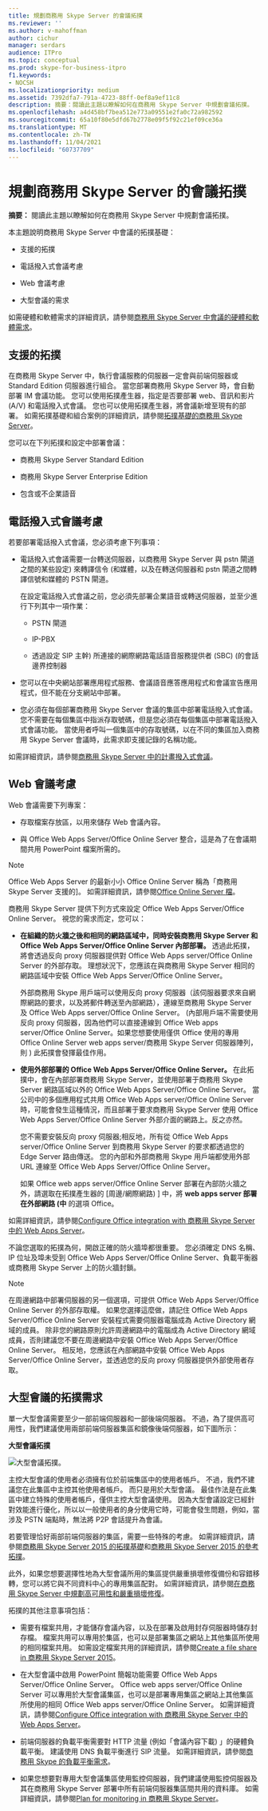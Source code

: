 ```yaml
---
title: 規劃商務用 Skype Server 的會議拓撲
ms.reviewer: ''
ms.author: v-mahoffman
author: cichur
manager: serdars
audience: ITPro
ms.topic: conceptual
ms.prod: skype-for-business-itpro
f1.keywords:
- NOCSH
ms.localizationpriority: medium
ms.assetid: 7392dfa7-791a-4723-88ff-0ef8a9ef11c8
description: 摘要：閱讀此主題以瞭解如何在商務用 Skype Server 中規劃會議拓撲。
ms.openlocfilehash: a4d458bf7bea512e773a09551e2fa0c72a982592
ms.sourcegitcommit: 65a10f80e5dfd67b2778e09f5f92c21ef09ce36a
ms.translationtype: MT
ms.contentlocale: zh-TW
ms.lasthandoff: 11/04/2021
ms.locfileid: "60737709"
---
```

# <a name="plan-your-conferencing-topology-for-skype-for-business-server"></a>規劃商務用 Skype Server 的會議拓撲
 
**摘要：** 閱讀此主題以瞭解如何在商務用 Skype Server 中規劃會議拓撲。
  
本主題說明商務用 Skype Server 中會議的拓撲基礎：
  
- 支援的拓撲
    
- 電話撥入式會議考慮
    
- Web 會議考慮
    
- 大型會議的需求
    
如需硬體和軟體需求的詳細資訊，請參閱[商務用 Skype Server 中會議的硬體和軟體需求](hardware-and-software-requirements.md)。
  
## <a name="supported-topologies"></a>支援的拓撲

在商務用 Skype Server 中，執行會議服務的伺服器一定會與前端伺服器或 Standard Edition 伺服器進行組合。 當您部署商務用 Skype Server 時，會自動部署 IM 會議功能。 您可以使用拓撲產生器，指定是否要部署 web、音訊和影片 (A/V) 和電話撥入式會議。 您也可以使用拓撲產生器，將會議新增至現有的部署。 如需拓撲基礎和組合案例的詳細資訊，請參閱[拓撲基礎的商務用 Skype Server](../../plan-your-deployment/topology-basics/topology-basics.md)。
  
您可以在下列拓撲和設定中部署會議：
  
- 商務用 Skype Server Standard Edition
    
- 商務用 Skype Server Enterprise Edition
    
- 包含或不企業語音
    
## <a name="dial-in-conferencing-considerations"></a>電話撥入式會議考慮

若要部署電話撥入式會議，您必須考慮下列事項：
  
- 電話撥入式會議需要一台轉送伺服器，以商務用 Skype Server 與 pstn 閘道之間的某些設定) 來轉譯信令 (和媒體，以及在轉送伺服器和 pstn 閘道之間轉譯信號和媒體的 PSTN 閘道。
    
   在設定電話撥入式會議之前，您必須先部署企業語音或轉送伺服器，並至少進行下列其中一項作業：
    
  - PSTN 閘道
    
  - IP-PBX
    
  - 透過設定 SIP 主幹) 所連接的網際網路電話語音服務提供者 (SBC)  (的會話邊界控制器
    
- 您可以在中央網站部署應用程式服務、會議語音應答應用程式和會議宣告應用程式，但不能在分支網站中部署。
    
- 您必須在每個部署商務用 Skype Server 會議的集區中部署電話撥入式會議。 您不需要在每個集區中指派存取號碼，但是您必須在每個集區中部署電話撥入式會議功能。 當使用者呼叫一個集區中的存取號碼，以在不同的集區加入商務用 Skype Server 會議時，此需求即支援記錄的名稱功能。 
    
如需詳細資訊，請參閱[商務用 Skype Server 中的計畫撥入式會議](dial-in-conferencing.md)。
  
## <a name="web-conferencing-considerations"></a>Web 會議考慮

Web 會議需要下列專案： 
  
- 存取檔案存放區，以用來儲存 Web 會議內容。
    
- 與 Office Web Apps Server/Office Online Server 整合，這是為了在會議期間共用 PowerPoint 檔案所需的。
    
> [!NOTE]
> Office Web Apps Server 的最新小小 Office Online Server 稱為「商務用 Skype Server 支援的]。 如需詳細資訊，請參閱[Office Online Server 檔](/officeonlineserver/office-online-server)。 
  
商務用 Skype Server 提供下列方式來設定 Office Web Apps Server/Office Online Server。 視您的需求而定，您可以：
  
- **在組織的防火牆之後和相同的網路區域中，同時安裝商務用 Skype Server 和 Office Web Apps Server/Office Online Server 內部部署。** 透過此拓撲，將會透過反向 proxy 伺服器提供對 Office Web Apps server/Office Online Server 的外部存取。 理想狀況下，您應該在與商務用 Skype Server 相同的網路區域中安裝 Office Web Apps Server/Office Online Server。
    
    外部商務用 Skype 用戶端可以使用反向 proxy 伺服器（該伺服器要求來自網際網路的要求，以及將郵件轉送至內部網路），連線至商務用 Skype Server 及 Office Web Apps server/Office Online Server。  (內部用戶端不需要使用反向 proxy 伺服器，因為他們可以直接連線到 Office Web apps server/Office Online Server。如果您想要使用僅供 Office 使用的專用 Office Online Server web apps server/商務用 Skype Server 伺服器陣列，則 ) 此拓撲會發揮最佳作用。
    
- **使用外部部署的 Office Web Apps Server/Office Online Server。** 在此拓撲中，會在內部部署商務用 Skype Server，並使用部署于商務用 Skype Server 網路區域以外的 Office Web Apps Server/Office Online Server。 當公司中的多個應用程式共用 Office Web Apps server/Office Online Server 時，可能會發生這種情況，而且部署于要求商務用 Skype Server 使用 Office Web Apps Server/Office Online Server 外部介面的網路上。反之亦然。
    
    您不需要安裝反向 proxy 伺服器;相反地，所有從 Office Web Apps server/Office Online Server 到商務用 Skype Server 的要求都透過您的 Edge Server 路由傳送。 您的內部和外部商務用 Skype 用戶端都使用外部 URL 連線至 Office Web Apps Server/Office Online Server。
    
    如果 Office web apps server/Office Online Server 部署在內部防火牆之外，請選取在拓撲產生器的 [周邊/網際網路) ] 中，將 **web apps server 部署在外部網路 (中** 的選項 Office。
    
如需詳細資訊，請參閱[Configure Office integration with 商務用 Skype Server 中的 Web Apps Server](../../deploy/deploy-conferencing/office-web-app-server.md)。 
  
不論您選取的拓撲為何，開啟正確的防火牆埠都很重要。 您必須確定 DNS 名稱、IP 位址及埠未受到 Office Web Apps Server/Office Online Server、負載平衡器或商務用 Skype Server 上的防火牆封鎖。
  
> [!NOTE]
> 在周邊網路中部署伺服器的另一個選項，可提供 Office Web Apps Server/Office Online Server 的外部存取權。 如果您選擇這麼做，請記住 Office Web Apps Server/Office Online Server 安裝程式需要伺服器電腦成為 Active Directory 網域的成員。 除非您的網路原則允許周邊網路中的電腦成為 Active Directory 網域成員，否則建議您不要在周邊網路中安裝 Office Web Apps Server/Office Online Server。 相反地，您應該在內部網路中安裝 Office Web Apps Server/Office Online Server，並透過您的反向 proxy 伺服器提供外部使用者存取。 
  
## <a name="topology-requirements-for-large-meetings"></a>大型會議的拓撲需求

單一大型會議需要至少一部前端伺服器和一部後端伺服器。 不過，為了提供高可用性，我們建議使用兩部前端伺服器集區和鏡像後端伺服器，如下圖所示：
  
**大型會議拓撲**

![大型會議拓撲。](../../media/06858900-a262-4a47-96d0-51abd6827064.png)
  
主控大型會議的使用者必須擁有位於前端集區中的使用者帳戶。 不過，我們不建議您在此集區中主控其他使用者帳戶。 而只是用於大型會議。 最佳作法是在此集區中建立特殊的使用者帳戶，僅供主控大型會議使用。 因為大型會議設定已經針對效能進行優化，所以以一般使用者的身分使用它時，可能會發生問題，例如，當涉及 PSTN 端點時，無法將 P2P 會話提升為會議。
  
若要管理恰好兩部前端伺服器的集區，需要一些特殊的考慮。 如需詳細資訊，請參閱[商務用 Skype Server 2015 的拓撲基礎](../../plan-your-deployment/topology-basics/topology-basics.md)和[商務用 Skype Server 2015 的參考拓撲](../../plan-your-deployment/topology-basics/reference-topologies.md)。
  
此外，如果您想要選擇性地為大型會議所用的集區提供嚴重損壞修復備份和容錯移轉，您可以將它與不同資料中心的專用集區配對。 如需詳細資訊，請參閱[在商務用 Skype Server 中規劃高可用性和嚴重損壞修復](../../plan-your-deployment/high-availability-and-disaster-recovery/high-availability-and-disaster-recovery.md)。
  
拓撲的其他注意事項包括：
  
- 需要有檔案共用，才能儲存會議內容，以及在部署及啟用封存伺服器時儲存封存檔。 檔案共用可以專用於集區，也可以是部署集區之網站上其他集區所使用的相同檔案共用。 如需設定檔案共用的詳細資訊，請參閱[Create a file share in 商務用 Skype Server 2015](../../deploy/install/create-a-file-share.md)。
    
- 在大型會議中啟用 PowerPoint 簡報功能需要 Office Web Apps Server/Office Online Server。 Office web apps server/Office Online Server 可以專用於大型會議集區，也可以是部署專用集區之網站上其他集區所使用的相同 Office Web apps server/Office Online Server。 如需詳細資訊，請參閱[Configure Office integration with 商務用 Skype Server 中的 Web Apps Server](../../deploy/deploy-conferencing/office-web-app-server.md)。 
    
- 前端伺服器的負載平衡需要對 HTTP 流量 (例如「會議內容下載) 」的硬體負載平衡。 建議使用 DNS 負載平衡進行 SIP 流量。 如需詳細資訊，請參閱[商務用 Skype 的負載平衡需求](../../plan-your-deployment/network-requirements/load-balancing.md)。 
    
- 如果您想要對專用大型會議集區使用監控伺服器，我們建議使用監控伺服器及其在商務用 Skype Server 部署中所有前端伺服器集區間共用的資料庫。 如需詳細資訊，請參閱[Plan for monitoring in 商務用 Skype Server](../../plan-your-deployment/monitoring.md)。
